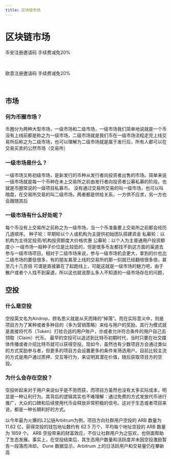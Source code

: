 ```yaml
---
title: 区块链市场
---
```


# 区块链市场

币安注册邀请码 手续费减免20%

<a-alert type="success" message="https://accounts.suitechsui.io/register?ref=583886376" description="" showIcon>
</a-alert>
<br/>

欧意注册邀请码 手续费减免20%

<a-alert type="success" message="https://ouxyi.space/join/89852409" description="" showIcon>
</a-alert>
<br/>

## 市场
### 何为币圈市场？
币圈分为两种大型市场，一级市场和二级市场，一级市场我们简单地说就是一个币没有上线前都是称之为一级市场，二级市场就是我们币在一级市场流程走完上线交易所后称之为二级市场，也可以理解为二级市场就是属于发行后，所有人都可以在交易买卖的公然市场（交易所）

### 一级市场是什么？

一级市场又称初级市场，是新发行的币种从发行者向投资者出售的市场。简单来说一级市场就是每一个币种在未上交易所之前由发行者向投资者公募私募的阶段。也就是币圈常说的一级项目私募币。
没有通过交易所交易的叫一级市场，也可以叫暗盘，在交易所交易的叫二级市场，两者都是供给关系，一方供不应求，另一方也会跟随其后

### 一级市场有什么好处呢？

每个币没有上交易所之前称之为一级市场，当一个币准备要上交易所之前都会经历几道顺序。
种子轮：早期轮以个人或机构为主提供初始团队搭建资金
私募轮：以机构为主待定投资/机构投资额度大价格优惠
公募轮：以个人为主普通用户投资额度小
一级市场一般种子价位是比较低的，但是很多币友都找不到这方面的渠道去参与一级市场项目。相对于二级市场来说，参与一级市场机会更大，拿到的价也比二级市场的要低很多，有的朋友甚至上线的交易所的那一刻就已经翻倍很多倍，甚至几十几百倍
可谓是直接赢在了起跑线上，可能这就是一级市场的魅力吧，由于散户或者个人找不到渠道，所以这也就说那么多人不知道的一级市场存在的问题，

## 空投

### 什么是空投
空投英文名为Airdrop，顾名思义就是从天而降的“掉落”。而在实际意义中，则是项目方为了某种或者多种目的（多为营销策略）来给与用户的奖励。其行为模式就是直接将代币（Token）打给合适的用户账户，亦或者允许符合条件的用户自己去领取（Claim）代币。
最早的空投可以追述到比特币初期时代，当时只要在社交媒体传播或者介绍比特币就可以获得空投。现如今，虽然也有少数项目方会通过类似的方式奖励参与者，但更多的项目方会设置更多的条件来筛选用户。目前比较主流的方式是用户通过质押、交互等行为，来证明其潜在价值，随后获取项目方的空投。
### 为什么会存在空投？
空投听起来对于用户来说似乎是不劳而获，而项目方虽然也没有太多实际成本，明显是一种让利行为。其背后的逻辑其实也不难理解：通过免费的方式发放代币进行推广，大众的口碑和后续使用代币会释放非常积极的信号。这对于生态或者项目来说，都是一种长期利好的方式。

以今年最为火爆的L2公链Arbitrum为例，项目方向社群用户空投的 ARB 数量为 11.62 亿，获得空投的钱包地址数约有 62.5 万个，平均每个地址空投的 ARB 数量为 1859 个。 ARB 空投带来的财富效应，不仅让社群用户为之狂欢，也侧面帮助了生态发展。事实上，在空投结束后，其生态用户数量和活跃度并未因空投激励暂告一段落而冷却。 Dune 数据显示，Arbitrum 上的日活跃用户和交易量仍在攀新高